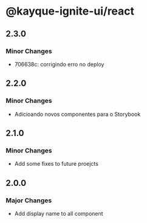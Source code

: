 # @kayque-ignite-ui/react

## 2.3.0

### Minor Changes

- 706638c: corrigindo erro no deploy

## 2.2.0

### Minor Changes

- Adicioando novos componentes para o Storybook

## 2.1.0

### Minor Changes

- Add some fixes to future proejcts

## 2.0.0

### Major Changes

- Add display name to all component
